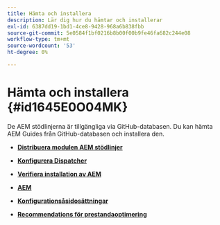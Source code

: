 ```yaml
---
title: Hämta och installera
description: Lär dig hur du hämtar och installerar
exl-id: 6387dd19-1bd1-4ce8-9428-968a6b838fbb
source-git-commit: 5e0584f1bf0216b8b00f00b9fe46fa682c244e08
workflow-type: tm+mt
source-wordcount: '53'
ht-degree: 0%

---
```


# Hämta och installera {#id1645E0O04MK}

De AEM stödlinjerna är tillgängliga via GitHub-databasen. Du kan hämta AEM Guides från GitHub-databasen och installera den.

- **[Distribuera modulen AEM stödlinjer](download-install-dxml-first-time.md)**

- **[Konfigurera Dispatcher](download-install-configure-dispatcher.md)**

- **[Verifiera installation av AEM](download-install-verify-dxml-installation.md)**

- **[AEM](download-install-upgrade-dxml.md)**

- **[Konfigurationsåsidosättningar](download-install-additional-config-override.md)**

- **[Recommendations för prestandaoptimering](download-install-recommend-perf-optimiz.md)**
